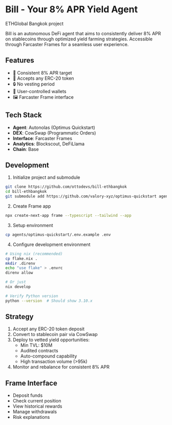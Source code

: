 # Bill - Your 8% APR Yield Agent

ETHGlobal Bangkok project

Bill is an autonomous DeFi agent that aims to consistently deliver 8% APR on stablecoins through optimized yield farming strategies. Accessible through Farcaster Frames for a seamless user experience.

## Features
- 🎯 Consistent 8% APR target
- 🔄 Accepts any ERC-20 token
- 🔒 No vesting period
- 🏦 User-controlled wallets
- 🖼️ Farcaster Frame interface

## Tech Stack
- **Agent**: Autonolas (Optimus Quickstart)
- **DEX**: CowSwap (Programmatic Orders)
- **Interface**: Farcaster Frames
- **Analytics**: Blockscout, DeFiLlama
- **Chain**: Base

## Development

1. Initialize project and submodule
```bash
git clone https://github.com/ottodevs/bill-ethbangkok
cd bill-ethbangkok
git submodule add https://github.com/valory-xyz/optimus-quickstart agents/optimus-quickstart
```

2. Create Frame app
```bash
npx create-next-app frame --typescript --tailwind --app
```

3. Setup environment
```bash
cp agents/optimus-quickstart/.env.example .env
```

4. Configure development environment
```bash
# Using nix (recommended)
cp flake.nix .
mkdir .direnv
echo "use flake" > .envrc
direnv allow

# Or just
nix develop

# Verify Python version
python --version  # Should show 3.10.x
```

## Strategy
1. Accept any ERC-20 token deposit
2. Convert to stablecoin pair via CowSwap
3. Deploy to vetted yield opportunities:
   - Min TVL: $10M
   - Audited contracts
   - Auto-compound capability
   - High transaction volume (>95k)
4. Monitor and rebalance for consistent 8% APR

## Frame Interface
- Deposit funds
- Check current position
- View historical rewards
- Manage withdrawals
- Risk explanations
